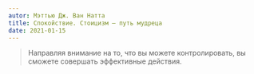 ```yaml
---
autor: Мэттью Дж. Ван Натта
title: Спокойствие. Стоицизм – путь мудреца
date: 2021-01-15
---
```

> Направляя внимание на то, что вы можете контролировать, вы сможете совершать эффективные действия.
